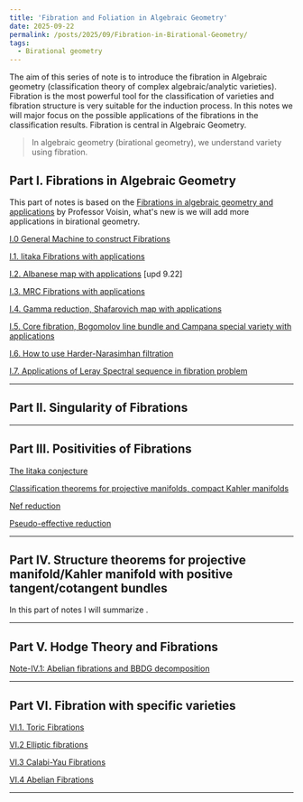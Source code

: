```yaml
---
title: 'Fibration and Foliation in Algebraic Geometry'
date: 2025-09-22
permalink: /posts/2025/09/Fibration-in-Birational-Geometry/
tags:
  - Birational geometry
---
```


The aim of this series of note is to introduce the fibration in Algebraic geometry (classification theory of complex algebraic/analytic varieties). Fibration is the most powerful tool for the classification of varieties and fibration structure is very suitable for the induction process. In this notes we will major focus on the possible applications of the fibrations in the classification results. Fibration is central in Algebraic Geometry. 
> In algebraic geometry (birational geometry), we understand variety using fibration. 


## Part I. Fibrations in Algebraic Geometry

This part of notes is based on the [Fibrations in algebraic geometry and applications](https://smf.emath.fr/publications/fibrations-en-geometrie-algebrique-et-applications) by Professor Voisin, what's new is we will add more applications in birational geometry. 


[I.0 General Machine to construct Fibrations]()

[I.1. Iitaka Fibrations with applications]()

[I.2. Albanese map with applications](https://yilimath.github.io/files/Birational/Fibration/Albanese.pdf) [upd 9.22]

[I.3. MRC Fibrations with applications](https://yilimath.github.io/files/Birational/Fibration/MRCFibration.pdf)

[I.4. Gamma reduction, Shafarovich map with applications]()

[I.5. Core fibration, Bogomolov line bundle and Campana special variety with applications]()

[I.6. How to use Harder-Narasimhan filtration]()

[I.7. Applications of Leray Spectral sequence in fibration problem](https://yilimath.github.io/files/Birational/Fibration/LeraySS.pdf)


----
## Part II. Singularity of Fibrations


----
## Part III. Positivities of Fibrations


[The Iitaka conjecture]()

[Classification theorems for projective manifolds, compact Kahler manifolds]()

[Nef reduction]()

[Pseudo-effective reduction]()

---
## Part IV. Structure theorems for projective manifold/Kahler manifold with positive tangent/cotangent bundles

In this part of notes I will summarize .




---
## Part V. Hodge Theory and Fibrations

[Note-IV.1: Abelian fibrations and BBDG decomposition]()


---
## Part VI. Fibration with specific varieties


[VI.1. Toric Fibrations]()

[VI.2 Elliptic fibrations]()

[VI.3 Calabi-Yau Fibrations]()

[VI.4 Abelian Fibrations]()


---
